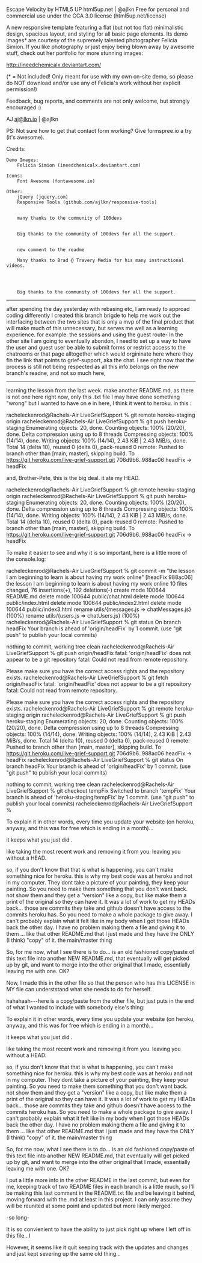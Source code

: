 Escape Velocity by HTML5 UP
html5up.net | @ajlkn
Free for personal and commercial use under the CCA 3.0 license (html5up.net/license)


A new responsive template featuring a flat (but not too flat) minimalistic design, spacious
layout, and styling for all basic page elements. Its demo images* are courtesy of the supremely
talented photographer Felicia Simion. If you like photography or just enjoy being blown away by
awesome stuff, check out her portfolio for more stunning images:

http://ineedchemicalx.deviantart.com/

(* = Not included! Only meant for use with my own on-site demo, so please do NOT download
and/or use any of Felicia's work without her explicit permission!)

Feedback, bug reports, and comments are not only welcome, but strongly encouraged :)

AJ
aj@lkn.io | @ajlkn

PS: Not sure how to get that contact form working? Give formspree.io a try (it's awesome).


Credits:

	Demo Images:
		Felicia Simion (ineedchemicalx.deviantart.com)

	Icons:
		Font Awesome (fontawesome.io)

	Other:
		jQuery (jquery.com)
		Responsive Tools (github.com/ajlkn/responsive-tools)


		many thanks to the community of 100devs


		Big thanks to the community of 100devs for all the support.


		new comment to the readme 
    
		Many thanks to Brad @ Travery Media for his many instructional videos.




		Big thanks to the community of 100devs for all the support.

***
after spending the day yesterday with rebasing etc, I am ready to approad coding differently I created this branch brigde to help me work out the interfacing between the two sites that is only a mvp of the final product that will make much of this unnecessary, but serves me well as a learning experience. for example: the sessions and using the guest route- In the other site I am going to eventually abondon, I need to set up a way to have the user and guest user be able to submit forms or restrict access to the chatrooms or that page alltogether which would orgininate here where they fin the link that points to grief-support, aka the chat. I see right now that the process is still not being respected as all this info belongs on the new branch's readne, and not so much here, 
***

learning the lesson from the last week. make another README.md, as there is not one here right now, only this .txt file I may have done something "wrong" but I wanted to have on e in here, I think it went to 
heroku. in this :

racheleckenrod@Rachels-Air LiveGriefSupport % git remote
heroku-staging
origin
racheleckenrod@Rachels-Air LiveGriefSupport % git push heroku-staging
Enumerating objects: 20, done.
Counting objects: 100% (20/20), done.
Delta compression using up to 8 threads
Compressing objects: 100% (14/14), done.
Writing objects: 100% (14/14), 2.43 KiB | 2.43 MiB/s, done.
Total 14 (delta 10), reused 0 (delta 0), pack-reused 0
remote: Pushed to branch other than [main, master], skipping build.
To https://git.heroku.com/live-grief-support.git
   706d9b6..988ac06  headFix -> headFix

   and, Brother-Pete, this is the big deal. it ate my HEAD. 

   racheleckenrod@Rachels-Air LiveGriefSupport % git remote
heroku-staging
origin
racheleckenrod@Rachels-Air LiveGriefSupport % git push heroku-staging
Enumerating objects: 20, done.
Counting objects: 100% (20/20), done.
Delta compression using up to 8 threads
Compressing objects: 100% (14/14), done.
Writing objects: 100% (14/14), 2.43 KiB | 2.43 MiB/s, done.
Total 14 (delta 10), reused 0 (delta 0), pack-reused 0
remote: Pushed to branch other than [main, master], skipping build.
To https://git.heroku.com/live-grief-support.git
   706d9b6..988ac06  headFix -> headFix


   To make it easier to see and why it is so important, here is a little more of the console.log:


racheleckenrod@Rachels-Air LiveGriefSupport % git commit -m "the lesson I am beginning to learn is about having my work online"
[headFix 988ac06] the lesson I am beginning to learn is about having my work online
 10 files changed, 76 insertions(+), 192 deletions(-)
 create mode 100644 README.md
 delete mode 100644 public/chat.html
 delete mode 100644 public/index.html
 delete mode 100644 public/index2.html
 delete mode 100644 public/index3.html
 rename utils/{messages.js => chatMessages.js} (100%)
 rename utils/{users.js => chatUsers.js} (100%)
racheleckenrod@Rachels-Air LiveGriefSupport % git status
On branch headFix
Your branch is ahead of 'origin/headFix' by 1 commit.
  (use "git push" to publish your local commits)

nothing to commit, working tree clean
racheleckenrod@Rachels-Air LiveGriefSupport % git push origin/headFix
fatal: 'origin/headFix' does not appear to be a git repository
fatal: Could not read from remote repository.

Please make sure you have the correct access rights
and the repository exists.
racheleckenrod@Rachels-Air LiveGriefSupport % git fetch origin/headFix
fatal: 'origin/headFix' does not appear to be a git repository
fatal: Could not read from remote repository.

Please make sure you have the correct access rights
and the repository exists.
racheleckenrod@Rachels-Air LiveGriefSupport % git remote
heroku-staging
origin
racheleckenrod@Rachels-Air LiveGriefSupport % git push heroku-staging
Enumerating objects: 20, done.
Counting objects: 100% (20/20), done.
Delta compression using up to 8 threads
Compressing objects: 100% (14/14), done.
Writing objects: 100% (14/14), 2.43 KiB | 2.43 MiB/s, done.
Total 14 (delta 10), reused 0 (delta 0), pack-reused 0
remote: Pushed to branch other than [main, master], skipping build.
To https://git.heroku.com/live-grief-support.git
   706d9b6..988ac06  headFix -> headFix
racheleckenrod@Rachels-Air LiveGriefSupport % git status
On branch headFix
Your branch is ahead of 'origin/headFix' by 1 commit.
  (use "git push" to publish your local commits)

nothing to commit, working tree clean
racheleckenrod@Rachels-Air LiveGriefSupport % git checkout tempFix
Switched to branch 'tempFix'
Your branch is ahead of 'heroku-staging/tempFix' by 1 commit.
  (use "git push" to publish your local commits)
racheleckenrod@Rachels-Air LiveGriefSupport % 


To explain it in other words, every time you update your website (on heroku, anyway, and this was for free which is ending in a month)...

it keeps what you just did .

like taking the most recent work and removing it from you. leaving you without a HEAD. 

so, if you don't know that that is what is happening, you can't make something nice for heroku. this is why my best code was at heroku and not in my computer. They dont take a picture of your painting, they keep your painting. So you need to make them something that you don't want back. not show them and  they get a "version" like a copy, but like make them a print of the original so they can have it. It was a lot of work to get my HEADs back... those are commits they take and github doesn't have access to the commits heroku has. So you need to make a whole package to give away. I can't probably explain what it felt like in my body when I got those HEADs back the other day. I have no problem making them a file and giving it to them ... like that other README.md that I just made and they have the ONLY (I think) "copy" of it. the main/master thing 

So, for me now, what I see there is to do... is an old fashioned copy/paste of this text file into another NEW README.md, that eventually will get picked up by git, and want to merge into the other original that I made, essentially leaving me with one. OK?



Now, I made this in the other file so that the person who has this LICENSE in MY file can underststand what she needs to do for herself.

hahahaah---here is a copy/paste from the other file, but just puts in the end of what I wanted to include with somebody else's thing:



To explain it in other words, every time you update your website (on heroku, anyway, and this was for free which is ending in a month)...

it keeps what you just did .

like taking the most recent work and removing it from you. leaving you without a HEAD. 

so, if you don't know that that is what is happening, you can't make something nice for heroku. this is why my best code was at heroku and not in my computer. They dont take a picture of your painting, they keep your painting. So you need to make them something that you don't want back. not show them and  they get a "version" like a copy, but like make them a print of the original so they can have it. It was a lot of work to get my HEADs back... those are commits they take and github doesn't have access to the commits heroku has. So you need to make a whole package to give away. I can't probably explain what it felt like in my body when I got those HEADs back the other day. I have no problem making them a file and giving it to them ... like that other README.md that I just made and they have the ONLY (I think) "copy" of it. the main/master thing 

So, for me now, what I see there is to do... is an old fashioned copy/paste of this text file into another NEW README.md, that eventually will get picked up by git, and want to merge into the other original that I made, essentially leaving me with one. OK?



I put a little more info in the other README in the last commit, but even for me, keeping track of two README files in each branch is a little much, so I'll be making this last comment in the README.txt file and be leaving it behind, moving forward with the .md at least in this project. I can only assume they will be reunited at some point and updated but more likely merged.

-so long-


It is so convienient to have the ability to just pick right up where I left off in this file...I

However, it seems like it quit keeping track with the updates and changes and just kept severing up the same old thing...